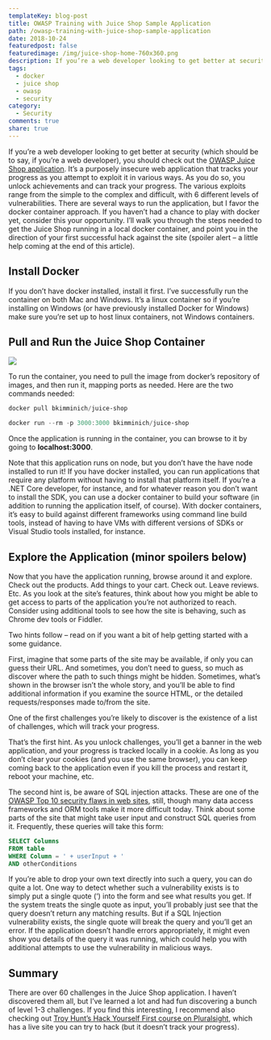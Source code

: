 ```yaml
---
templateKey: blog-post
title: OWASP Training with Juice Shop Sample Application
path: /owasp-training-with-juice-shop-sample-application
date: 2018-10-24
featuredpost: false
featuredimage: /img/juice-shop-home-760x360.png
description: If you’re a web developer looking to get better at security (which should be to say, if you’re a web developer), you should check out the OWASP Juice Shop application. It’s a purposely insecure web application that tracks your progress as you attempt to exploit it in various ways.
tags:
  - docker
  - juice shop
  - owasp
  - security
category:
  - Security
comments: true
share: true
---
```

If you’re a web developer looking to get better at security (which should be to say, if you’re a web developer), you should check out the [OWASP Juice Shop application](https://www.owasp.org/index.php/OWASP_Juice_Shop_Project). It’s a purposely insecure web application that tracks your progress as you attempt to exploit it in various ways. As you do so, you unlock achievements and can track your progress. The various exploits range from the simple to the complex and difficult, with 6 different levels of vulnerabilities. There are several ways to run the application, but I favor the docker container approach. If you haven’t had a chance to play with docker yet, consider this your opportunity. I’ll walk you through the steps needed to get the Juice Shop running in a local docker container, and point you in the direction of your first successful hack against the site (spoiler alert – a little help coming at the end of this article).

## Install Docker

If you don’t have docker installed, install it first. I’ve successfully run the container on both Mac and Windows. It’s a linux container so if you’re installing on Windows (or have previously installed Docker for Windows) make sure you’re set up to host linux containers, not Windows containers.

## Pull and Run the Juice Shop Container

[![](/img/Juice-Shop-Docker-Mac-1024x330.png)](/img/Juice-Shop-Docker-Mac-1024x330.png)

To run the container, you need to pull the image from docker’s repository of images, and then run it, mapping ports as needed. Here are the two commands needed:

```powershell
docker pull bkimminich/juice-shop

docker run --rm -p 3000:3000 bkimminich/juice-shop
```

Once the application is running in the container, you can browse to it by going to **localhost:3000**.

Note that this application runs on node, but you don’t have the have node installed to run it! If you have docker installed, you can run applications that require any platform without having to install that platform itself. If you’re a .NET Core developer, for instance, and for whatever reason you don’t want to install the SDK, you can use a docker container to build your software (in addition to running the application itself, of course). With docker containers, it’s easy to build against different frameworks using command line build tools, instead of having to have VMs with different versions of SDKs or Visual Studio tools installed, for instance.

## Explore the Application (minor spoilers below)

Now that you have the application running, browse around it and explore. Check out the products. Add things to your cart. Check out. Leave reviews. Etc. As you look at the site’s features, think about how you might be able to get access to parts of the application you’re not authorized to reach. Consider using additional tools to see how the site is behaving, such as Chrome dev tools or Fiddler.

Two hints follow – read on if you want a bit of help getting started with a some guidance.

First, imagine that some parts of the site may be available, if only you can guess their URL. And sometimes, you don’t need to guess, so much as discover where the path to such things might be hidden. Sometimes, what’s shown in the browser isn’t the whole story, and you’ll be able to find additional information if you examine the source HTML, or the detailed requests/responses made to/from the site.

One of the first challenges you’re likely to discover is the existence of a list of challenges, which will track your progress.

That’s the first hint. As you unlock challenges, you’ll get a banner in the web application, and your progress is tracked locally in a cookie. As long as you don’t clear your cookies (and you use the same browser), you can keep coming back to the application even if you kill the process and restart it, reboot your machine, etc.

The second hint is, be aware of SQL injection attacks. These are one of the [OWASP Top 10 security flaws in web sites](https://owasp.org/www-project-top-ten/), still, though many data access frameworks and ORM tools make it more difficult today. Think about some parts of the site that might take user input and construct SQL queries from it. Frequently, these queries will take this form:

```sql
SELECT Columns
FROM table
WHERE Column = ' + userInput + '
AND otherConditions
```

If you’re able to drop your own text directly into such a query, you can do quite a lot. One way to detect whether such a vulnerability exists is to simply put a single quote (‘) into the form and see what results you get. If the system treats the single quote as input, you’ll probably just see that the query doesn’t return any matching results. But if a SQL Injection vulnerability exists, the single quote will break the query and you’ll get an error. If the application doesn’t handle errors appropriately, it might even show you details of the query it was running, which could help you with additional attempts to use the vulnerability in malicious ways.

## Summary

There are over 60 challenges in the Juice Shop application. I haven’t discovered them all, but I’ve learned a lot and had fun discovering a bunch of level 1-3 challenges. If you find this interesting, I recommend also checking out [Troy Hunt’s Hack Yourself First course on Pluralsight](https://www.pluralsight.com/courses/hack-yourself-first), which has a live site you can try to hack (but it doesn’t track your progress).

